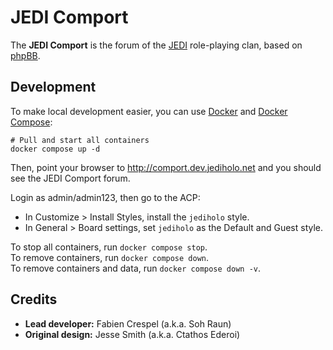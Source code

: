 # JEDI Comport

The **JEDI Comport** is the forum of the [JEDI](https://www.jediholo.net) role-playing clan, based on [phpBB](https://www.phpbb.com).

## Development

To make local development easier, you can use [Docker](https://docs.docker.com/engine/install/) and [Docker Compose](https://docs.docker.com/compose/install/):

```
# Pull and start all containers
docker compose up -d
```

Then, point your browser to http://comport.dev.jediholo.net and you should see the JEDI Comport forum.

Login as admin/admin123, then go to the ACP:
- In Customize > Install Styles, install the `jediholo` style.
- In General > Board settings, set `jediholo` as the Default and Guest style.

To stop all containers, run `docker compose stop`. \
To remove containers, run `docker compose down`. \
To remove containers and data, run `docker compose down -v`.

## Credits

- **Lead developer:** Fabien Crespel (a.k.a. Soh Raun)
- **Original design:** Jesse Smith (a.k.a. Ctathos Ederoi)
